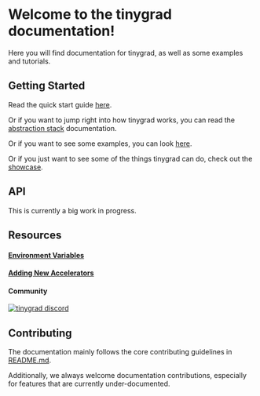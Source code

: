 # Welcome to the tinygrad documentation!

Here you will find documentation for tinygrad, as well as some examples and tutorials.

## Getting Started

Read the quick start guide [here](/docs/quickstart.md).

Or if you want to jump right into how tinygrad works, you can read the [abstraction stack](/docs/abstractions.py) documentation.

Or if you want to see some examples, you can look [here](/examples).

Or if you just want to see some of the things tinygrad can do, check out the [showcase](/docs/showcase.md).

## API

This is currently a big work in progress.

## Resources

#### [Environment Variables](/docs/environment_variables)

#### [Adding New Accelerators](/docs/adding_new_accelerators.md)

#### Community

[![tinygrad discord](https://discordapp.com/api/guilds/1068976834382925865/widget.png?style=banner2)](https://discord.gg/ZjZadyC7PK)

## Contributing

The documentation mainly follows the core contributing guidelines in [README.md](/README.md#contributing).

Additionally, we always welcome documentation contributions, especially for features that are currently under-documented.
